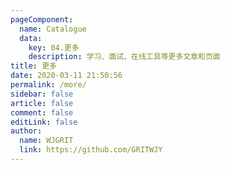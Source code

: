 ```yaml
---
pageComponent:
  name: Catalogue
  data:
    key: 04.更多
    description: 学习、面试、在线工具等更多文章和页面
title: 更多
date: 2020-03-11 21:50:56
permalink: /more/
sidebar: false
article: false
comment: false
editLink: false
author:
  name: WJGRIT
  link: https://github.com/GRITWJY
---
```

